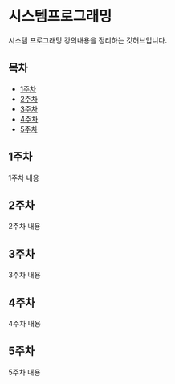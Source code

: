 # 시스템프로그래밍

시스템 프로그래밍 강의내용을 정리하는 깃허브입니다.

## 목차
- [1주차](#1주차)
- [2주차](#2주차)
- [3주차](#3주차)
- [4주차](#4주차) 
- [5주차](#5주차)


## 1주차
1주차 내용

## 2주차
2주차 내용

## 3주차
3주차 내용

## 4주차
4주차 내용

## 5주차
5주차 내용




